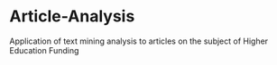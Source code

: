 # Article-Analysis
 Application of text mining analysis to articles on the subject of Higher Education Funding
